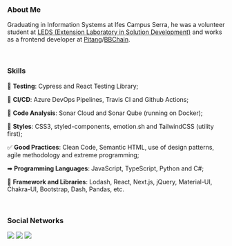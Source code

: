 ### About Me

Graduating in Information Systems at Ifes Campus Serra, he was a volunteer student at [LEDS (Extension Laboratory in Solution Development)](https://leds.serra.ifes.edu.br/) and works as a frontend developer at [Pitang](https://pitang.com/)/[BBChain](https://www.bbchain.com.br/).

<br />

### Skills

🧪 **Testing**: Cypress and React Testing Library;

🚀 **CI/CD**: Azure DevOps Pipelines, Travis CI and Github Actions;

💯 **Code Analysis**: Sonar Cloud and Sonar Qube (running on Docker);

💅 **Styles**: CSS3, styled-components, emotion.sh and TailwindCSS (utility first);

✅ **Good Practices**: Clean Code, Semantic HTML, use of design patterns, agile methodology and extreme programming;

➡ **Programming Languages**: JavaScript, TypeScript, Python and C#;

🔷 **Framework and Libraries**: Lodash, React, Next.js, jQuery, Material-UI, Chakra-UI, Bootstrap, Dash, Pandas, etc.

<br />

### Social Networks

<a href="https://www.linkedin.com/in/danilo-de-oliveira-28a024b2"><img src="https://img.shields.io/badge/LinkedIn-0077B5?style=for-the-badge&logo=linkedin&logoColor=white" /></a> <a href="https://t.me/danilodeoliveira"><img src="https://img.shields.io/badge/Telegram-2CA5E0?style=for-the-badge&logo=telegram&logoColor=white" /></a> <a href="mailto:danilodeoliveira94@gmail.com"><img src="https://img.shields.io/badge/Gmail-D14836?style=for-the-badge&logo=gmail&logoColor=white" /></a>
